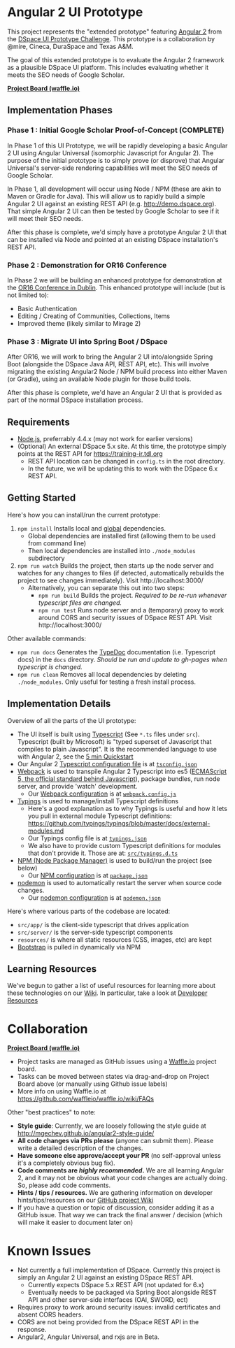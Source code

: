 # Angular 2 UI Prototype

This project represents the "extended prototype" featuring [Angular 2](https://angular.io/) from the [DSpace UI Prototype Challenge](https://wiki.duraspace.org/display/DSPACE/DSpace+UI+Prototype+Challenge). This prototype is a collaboration by @mire, Cineca, DuraSpace and Texas A&M.

The goal of this extended prototype is to evaluate the Angular 2 framework as a plausible DSpace UI platform. This includes evaluating whether it meets the SEO needs of Google Scholar.

**[Project Board (waffle.io)](https://waffle.io/DSpace-Labs/angular2-ui-prototype)**

## Implementation Phases

### Phase 1 : Initial Google Scholar Proof-of-Concept (COMPLETE)

In Phase 1 of this UI Prototype, we will be rapidly developing a basic Angular 2 UI using Angular Universal (isomorphic Javascript for Angular 2). The purpose of the initial prototype is to simply prove (or disprove) that Angular Universal's server-side rendering capabilities will meet the SEO needs of Google Scholar.

In Phase 1, all development will occur using Node / NPM (these are akin to Maven or Gradle for Java). This will allow us to rapidly build a simple Angular 2 UI against an existing REST API (e.g. http://demo.dspace.org). That simple Angular 2 UI can then be tested by Google Scholar to see if it will meet their SEO needs.

After this phase is complete, we'd simply have a prototype Angular 2 UI that can be installed via Node and pointed at an existing DSpace installation's REST API.

### Phase 2 : Demonstration for OR16 Conference

In Phase 2 we will be building an enhanced prototype for demonstration at the [OR16 Conference in Dublin](http://or2016.net/). This enhanced prototype will include (but is not limited to):
* Basic Authentication
* Editing / Creating of Communities, Collections, Items
* Improved theme (likely similar to Mirage 2)

### Phase 3 : Migrate UI into Spring Boot / DSpace

After OR16, we will work to bring the Angular 2 UI into/alongside Spring Boot (alongside the DSpace Java API, REST API, etc). This will involve migrating the existing Angular2 Node / NPM build process into either Maven (or Gradle), using an available Node plugin for those build tools.

After this phase is complete, we'd have an Angular 2 UI that is provided as part of the normal DSpace installation process.

## Requirements

 - [Node.js](https://nodejs.org/), preferrably 4.4.x (may not work for earlier versions)
 - (Optional) An external DSpace 5.x site. At this time, the prototype simply points at the REST API for https://training-ir.tdl.org
     - REST API location can be changed in `config.ts` in the root directory.
     - In the future, we will be updating this to work with the DSpace 6.x REST API.

## Getting Started

Here's how you can install/run the current prototype:

 1. `npm install` Installs local and [global](https://docs.npmjs.com/getting-started/installing-npm-packages-globally) dependencies.
     - Global dependencies are installed first (allowing them to be used from command line)
     - Then local dependencies are installed into `./node_modules` subdirectory
 2. `npm run watch` Builds the project, then starts up the node server and watches for any changes to files (if detected, automatically rebuilds the project to see changes immediately). Visit http://localhost:3000/
     - Alternatively, you can separate this out into two steps:
         - `npm run build` Builds the project. *Required to be re-run whenever typescript files are changed.*
         - `npm run test` Runs node server and a (temporary) proxy to work around CORS and security issues of DSpace REST API. Visit http://localhost:3000/

Other available commands:
 - `npm run docs` Generates the [TypeDoc](http://typedoc.io/) documentation (i.e. Typescript docs) in the `docs` directory. *Should be run and update to gh-pages when typescript is changed.*
 - `npm run clean` Removes all local dependencies by deleting `./node_modules`. Only useful for testing a fresh install process.

## Implementation Details

Overview of all the parts of the UI prototype:
  * The UI itself is built using [Typescript](http://www.typescriptlang.org/) (See `*.ts` files under `src`). Typescript (built by Microsoft) is "typed superset of Javascript that compiles to plain Javascript". It is the recommended language to use with Angular 2, see the [5 min Quickstart](https://angular.io/docs/ts/latest/quickstart.html)
  * Our Angular 2 [Typescript configuration file](https://angular.io/docs/ts/latest/guide/typescript-configuration.html) is at [`tsconfig.json`](https://github.com/DSpace-Labs/angular2-ui-prototype/blob/master/tsconfig.json)
  * [Webpack](https://webpack.github.io/docs/configuration.html) is used to transpile Angular 2 Typescript into es5 ([ECMAScript 5, the official standard behind Javascript](http://benmccormick.org/2015/09/14/es5-es6-es2016-es-next-whats-going-on-with-javascript-versioning/)), package bundles, run node server, and provide 'watch' development.
    * Our [Webpack configuration](https://webpack.github.io/docs/configuration.html) is at [`webpack.config.js`](https://github.com/DSpace-Labs/angular2-ui-prototype/blob/master/webpack.config.js)
  * [Typings](https://github.com/typings/typings) is used to manage/install Typescript definitions
    * Here's a good explanation as to why Typings is useful and how it lets you pull in external module Typescript definitions: https://github.com/typings/typings/blob/master/docs/external-modules.md
    * Our Typings config file is at [`typings.json`](https://github.com/DSpace-Labs/angular2-ui-prototype/blob/master/typings.json)
    * We also have to provide custom Typescript definitions for modules that don't provide it. Those are at: [`src/typings.d.ts`](https://github.com/DSpace-Labs/angular2-ui-prototype/blob/master/src/typings.d.ts)
  * [NPM (Node Package Manager)](https://www.npmjs.com/) is used to build/run the project (see below)
    * Our [NPM configuration](https://docs.npmjs.com/files/package.json) is at [`package.json`](https://github.com/DSpace-Labs/angular2-ui-prototype/blob/master/package.json)
  * [nodemon](http://nodemon.io/) is used to automatically restart the server when source code changes.
    * Our [nodemon configuration](https://github.com/remy/nodemon#config-files) is at [`nodemon.json`](https://github.com/DSpace-Labs/angular2-ui-prototype/blob/master/nodemon.json)

Here's where various parts of the codebase are located:
  - `src/app/` is the client-side typescript that drives application
  - `src/server/` is the server-side typescript components
  - `resources/` is where all static resources (CSS, images, etc) are kept
  - [Bootstrap](http://getbootstrap.com/) is pulled in dynamically via NPM

## Learning Resources

We've begun to gather a list of useful resources for learning more about these technologies on our [Wiki](https://github.com/DSpace-Labs/angular2-ui-prototype/wiki). In particular, take a look at [Developer Resources](https://github.com/DSpace-Labs/angular2-ui-prototype/wiki/Developer-Resources)

# Collaboration

**[Project Board (waffle.io)](https://waffle.io/DSpace-Labs/angular2-ui-prototype)**
* Project tasks are managed as GitHub issues using a [Waffle.io](https://github.com/waffleio/waffle.io) project board.
* Tasks can be moved between states via drag-and-drop on Project Board above (or manually using Github issue labels)
* More info on using Waffle.io at https://github.com/waffleio/waffle.io/wiki/FAQs

Other "best practices" to note:
* **Style guide**: Currently, we are loosely following the style guide at http://mgechev.github.io/angular2-style-guide/
* **All code changes via PRs please** (anyone can submit them). Please write a detailed description of the changes.
* **Have someone else approve/accept your PR** (no self-approval unless it's a completely obvious bug fix).
* **Code comments are *highly recommended*.** We are all learning Angular 2, and it may not be obvious what your code changes are actually doing. So, please add code comments.
* **Hints / tips / resources.** We are gathering information on developer hints/tips/resources on our [GitHub project Wiki](https://github.com/DSpace-Labs/angular2-ui-prototype/wiki)
* If you have a question or topic of discussion, consider adding it as a GitHub issue. That way we can track the final answer / decision (which will make it easier to document later on)

# Known Issues

 - Not currently a full implementation of DSpace. Currently this project is simply an Angular 2 UI against an existing DSpace REST API.
     - Currently expects DSpace 5.x REST API (not updated for 6.x)
     - Eventually needs to be packaged via Spring Boot alongside REST API and other server-side interfaces (OAI, SWORD, ect)
 - Requires proxy to work around security issues: invalid certificates and absent CORS headers.
 - CORS are not being provided from the DSpace REST API in the response.
 - Angular2, Angular Universal, and rxjs are in Beta.
